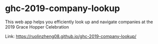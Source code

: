 # ghc-2019-company-lookup
This web app helps you efficiently look up and navigate companies at the 2019 Grace Hopper Celebration


Link: https://ruolinzheng08.github.io/ghc-2019-company-lookup/
